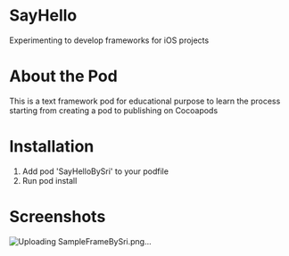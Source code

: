 # SayHello
Experimenting to develop frameworks for iOS projects

# About the Pod
This is a text framework pod for educational purpose to learn the process starting from creating a pod to publishing on Cocoapods

# Installation
1. Add pod 'SayHelloBySri' to your podfile
2. Run pod install 

# Screenshots
![Uploading SampleFrameBySri.png…]()


